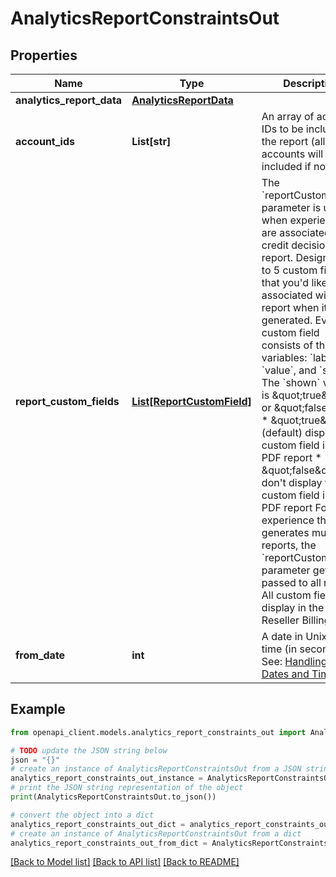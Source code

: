 # AnalyticsReportConstraintsOut


## Properties

Name | Type | Description | Notes
------------ | ------------- | ------------- | -------------
**analytics_report_data** | [**AnalyticsReportData**](AnalyticsReportData.md) |  | [optional] 
**account_ids** | **List[str]** | An array of account IDs to be included in the report (all accounts will be included if not set) | [optional] 
**report_custom_fields** | [**List[ReportCustomField]**](ReportCustomField.md) | The &#x60;reportCustomFields&#x60; parameter is used when experiences are associated with a credit decisioning report.  Designate up to 5 custom fields that you&#39;d like associated with the report when it&#39;s generated. Every custom field consists of three variables: &#x60;label&#x60;, &#x60;value&#x60;, and &#x60;shown&#x60;. The &#x60;shown&#x60; variable is \&quot;true\&quot; or \&quot;false\&quot;. * \&quot;true\&quot;: (default) display the custom field in the PDF report * \&quot;false\&quot;: don&#39;t display the custom field in the PDF report  For an experience that generates multiple reports, the &#x60;reportCustomFields&#x60; parameter gets passed to all reports.  All custom fields display in the Reseller Billing API. | [optional] 
**from_date** | **int** | A date in Unix epoch time (in seconds). See: [Handling Epoch Dates and Times](https://developer.mastercard.com/open-banking-us/documentation/codes-and-formats/). | [optional] 

## Example

```python
from openapi_client.models.analytics_report_constraints_out import AnalyticsReportConstraintsOut

# TODO update the JSON string below
json = "{}"
# create an instance of AnalyticsReportConstraintsOut from a JSON string
analytics_report_constraints_out_instance = AnalyticsReportConstraintsOut.from_json(json)
# print the JSON string representation of the object
print(AnalyticsReportConstraintsOut.to_json())

# convert the object into a dict
analytics_report_constraints_out_dict = analytics_report_constraints_out_instance.to_dict()
# create an instance of AnalyticsReportConstraintsOut from a dict
analytics_report_constraints_out_from_dict = AnalyticsReportConstraintsOut.from_dict(analytics_report_constraints_out_dict)
```
[[Back to Model list]](../README.md#documentation-for-models) [[Back to API list]](../README.md#documentation-for-api-endpoints) [[Back to README]](../README.md)


